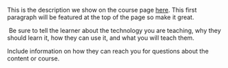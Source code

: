 This is the description we show on the course page [here](https://lab.github.com/SamWang1989/esp8266_wifi_module). This first paragraph will be featured at the top of the page so make it great.
​

​
Be sure to tell the learner about the technology you are teaching, why they should learn it, how they can use it, and what you will teach them.
​


Include information on how they can reach you for questions about the content or course. 